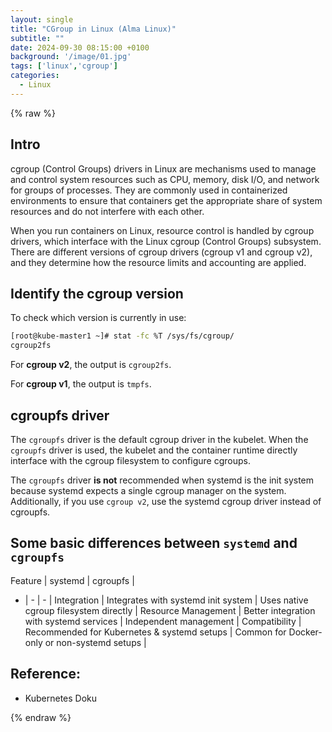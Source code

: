 ```yaml
---
layout: single
title: "CGroup in Linux (Alma Linux)"
subtitle: ""
date: 2024-09-30 08:15:00 +0100
background: '/image/01.jpg'
tags: ['linux','cgroup']
categories:
  - Linux
---
```


{% raw %}

## Intro
cgroup (Control Groups) drivers in Linux are mechanisms used to manage and control system resources such as CPU, memory, disk I/O, and network for groups of processes. They are commonly used in containerized environments to ensure that containers get the appropriate share of system resources and do not interfere with each other.

When you run containers on Linux, resource control is handled by cgroup drivers, which interface with the Linux cgroup (Control Groups) subsystem. There are different versions of cgroup drivers (cgroup v1 and cgroup v2), and they determine how the resource limits and accounting are applied.

## Identify the cgroup version

To check which version is currently in use:

````bash
[root@kube-master1 ~]# stat -fc %T /sys/fs/cgroup/
cgroup2fs
````

For **cgroup v2**, the output is ``cgroup2fs``.

For **cgroup v1**, the output is ``tmpfs``.


## cgroupfs driver 

The ``cgroupfs`` driver is the default cgroup driver in the kubelet. When the ``cgroupfs`` driver is used, the kubelet and the container runtime directly interface with the cgroup filesystem to configure cgroups.

The ``cgroupfs`` driver **is not** recommended when systemd is the init system because systemd expects a single cgroup manager on the system. Additionally, if you use ``cgroup v2``, use the systemd cgroup driver instead of cgroupfs.

## Some basic differences between ``systemd`` and ``cgroupfs``

Feature	| systemd | cgroupfs | 
- | - | - |
Integration | Integrates with systemd init system |	Uses native cgroup filesystem directly |
Resource Management | Better integration with systemd services | Independent management |
Compatibility | Recommended for Kubernetes & systemd setups | Common for Docker-only or non-systemd setups |



## Reference:
- Kubernetes Doku


{% endraw %}